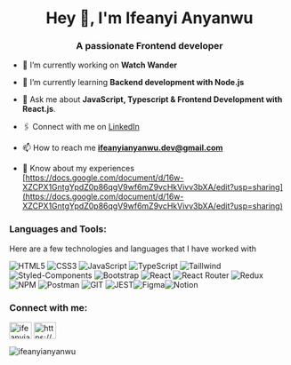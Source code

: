 <h1 align="center">Hey  👋, I'm Ifeanyi Anyanwu</h1>
<h3 align="center">A passionate Frontend developer</h3>


- 🔭 I’m currently working on **Watch Wander**

- 🌱 I’m currently learning **Backend development with Node.js**

- 💬 Ask me about **JavaScript, Typescript & Frontend Development with React.js**.

- 🖇 Connect with me on [LinkedIn](https://www.linkedin.com/in/anyanwu-ifeanyi)

- 📫 How to reach me **ifeanyianyanwu.dev@gmail.com**

- 📄 Know about my experiences [https://docs.google.com/document/d/16w-XZCPX1GntgYpdZ0p86qgV9wf6mZ9vcHkVivv3bXA/edit?usp=sharing](https://docs.google.com/document/d/16w-XZCPX1GntgYpdZ0p86qgV9wf6mZ9vcHkVivv3bXA/edit?usp=sharing)


<h3 align="left">Languages and Tools:</h3>

Here are a few technologies and languages that I have worked with

![HTML5](https://img.shields.io/badge/html5-%23E34F26.svg?style=for-the-badge&logo=html5&logoColor=white) ![CSS3](https://img.shields.io/badge/css3-%231572B6.svg?style=for-the-badge&logo=css3&logoColor=white) ![JavaScript](https://img.shields.io/badge/JavaScript-F7DF1E?style=for-the-badge&logo=javascript&logoColor=black) ![TypeScript](https://img.shields.io/badge/typescript-%23007ACC.svg?style=for-the-badge&logo=typescript&logoColor=white) ![Taillwind](https://img.shields.io/badge/Tailwind-100000?style=for-the-badge&logo=tailwind-css&logoColor=white&labelColor=00BBFF&color=00BBFF) ![Styled-Components](https://img.shields.io/badge/styled_components-100000?style=for-the-badge&logo=styled-components&logoColor=white&labelColor=C0005E&color=C0005E) ![Bootstrap](https://img.shields.io/badge/bootstrap-%23563D7C.svg?style=for-the-badge&logo=bootstrap&logoColor=white) ![React](https://img.shields.io/badge/react-%2320232a.svg?style=for-the-badge&logo=react&logoColor=%2361DAFB) ![React Router](https://img.shields.io/badge/React_Router-CA4245?style=for-the-badge&logo=react-router&logoColor=white) ![Redux](https://img.shields.io/badge/redux-%23593d88.svg?style=for-the-badge&logo=redux&logoColor=white) ![NPM](https://img.shields.io/badge/NPM-%23000000.svg?style=for-the-badge&logo=npm&logoColor=white) ![Postman](https://img.shields.io/badge/Postman-FF6C37?style=for-the-badge&logo=postman&logoColor=white) ![GIT](https://img.shields.io/badge/GIT-E44C30?style=for-the-badge&logo=git&logoColor=white) ![JEST](https://img.shields.io/badge/Jest-100000?style=for-the-badge&logo=jest&logoColor=white&labelColor=28DA28&color=28DA28)![Figma](https://img.shields.io/badge/figma-%23F24E1E.svg?style=for-the-badge&logo=figma&logoColor=white)![Notion](https://img.shields.io/badge/Notion-%23000000.svg?style=for-the-badge&logo=notion&logoColor=white)

<h3 align="left">Connect with me:</h3>
<p align="left">
<a href="https://twitter.com/__delgo" target="blank"><img align="center" src="https://raw.githubusercontent.com/rahuldkjain/github-profile-readme-generator/master/src/images/icons/Social/twitter.svg" alt="ifeanyianyanwu" height="30" width="40" /></a>
<a href="https://www.linkedin.com/in/anyanwu-ifeanyi" target="blank"><img align="center" src="https://raw.githubusercontent.com/rahuldkjain/github-profile-readme-generator/master/src/images/icons/Social/linked-in-alt.svg" alt="https://ng.linkedin.com/in/anyanwu-ifeanyi?challengeId=AQEjmFjYPXxIWQAAAYAnFThFIXwVCxH7uXZGq4x8bBT-nbzsqAWbXtN-ymsHSyUyZiCDBuMV0Jn6kABvR-IQx-KpB2NO50cIIw&submissionId=542ba375-5bb4-e516-edc9-0c9afdb89560" height="30" width="40" /></a>

<p><img align="center" src="https://github-readme-stats.vercel.app/api/top-langs?username=ifeanyianyanwu&show_icons=true&locale=en&layout=compact" alt="ifeanyianyanwu" /></p>
